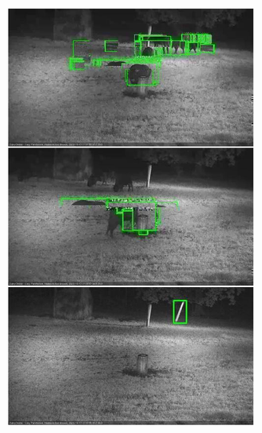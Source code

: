 ![20201013-205850-210902](in2/20201013/20201013-205850-210902_0_.jpg)
![20201013-210909-211910](in2/20201013/20201013-210909-211910_0_.jpg)
![20201013-215954-220957](in2/20201013/20201013-215954-220957_0_.jpg)
